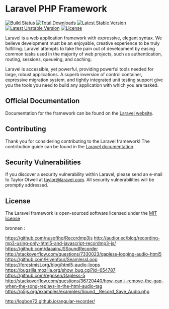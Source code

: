 # Laravel PHP Framework

[![Build Status](https://travis-ci.org/laravel/framework.svg)](https://travis-ci.org/laravel/framework)
[![Total Downloads](https://poser.pugx.org/laravel/framework/d/total.svg)](https://packagist.org/packages/laravel/framework)
[![Latest Stable Version](https://poser.pugx.org/laravel/framework/v/stable.svg)](https://packagist.org/packages/laravel/framework)
[![Latest Unstable Version](https://poser.pugx.org/laravel/framework/v/unstable.svg)](https://packagist.org/packages/laravel/framework)
[![License](https://poser.pugx.org/laravel/framework/license.svg)](https://packagist.org/packages/laravel/framework)

Laravel is a web application framework with expressive, elegant syntax. We believe development must be an enjoyable, creative experience to be truly fulfilling. Laravel attempts to take the pain out of development by easing common tasks used in the majority of web projects, such as authentication, routing, sessions, queueing, and caching.

Laravel is accessible, yet powerful, providing powerful tools needed for large, robust applications. A superb inversion of control container, expressive migration system, and tightly integrated unit testing support give you the tools you need to build any application with which you are tasked.

## Official Documentation

Documentation for the framework can be found on the [Laravel website](http://laravel.com/docs).

## Contributing

Thank you for considering contributing to the Laravel framework! The contribution guide can be found in the [Laravel documentation](http://laravel.com/docs/contributions).

## Security Vulnerabilities

If you discover a security vulnerability within Laravel, please send an e-mail to Taylor Otwell at taylor@laravel.com. All security vulnerabilities will be promptly addressed.

## License

The Laravel framework is open-sourced software licensed under the [MIT license](http://opensource.org/licenses/MIT)

bronnen : 

https://github.com/nusofthq/Recordmp3js
http://audior.ec/blog/recording-mp3-using-only-html5-and-javascript-recordmp3-js/
https://github.com/daaain/JSSoundRecorder
http://stackoverflow.com/questions/7330023/gapless-looping-audio-html5
https://github.com/Hivenfour/SeamlessLoop
https://forestmist.org/blog/html5-audio-loops
https://bugzilla.mozilla.org/show_bug.cgi?id=654787
https://github.com/regosen/Gapless-5
http://stackoverflow.com/questions/36720440/how-can-i-remove-the-gap-when-the-song-replays-in-the-html-audio-tag
https://p5js.org/examples/examples/Sound__Record_Save_Audio.php

http://logbon72.github.io/angular-recorder/